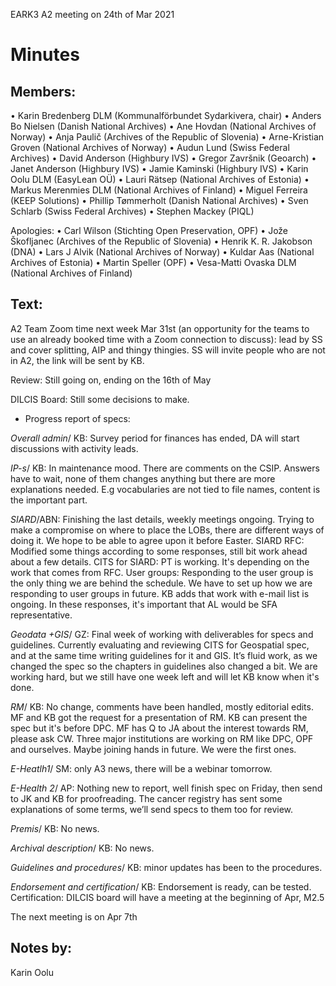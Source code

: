 EARK3 A2 meeting on 24th of Mar 2021

# Minutes

## Members:

• Karin Bredenberg DLM (Kommunalförbundet Sydarkivera, chair)
• Anders Bo Nielsen (Danish National Archives)
• Ane Hovdan (National Archives of Norway)
• Anja Paulič (Archives of the Republic of Slovenia) 
• Arne-Kristian Groven (National Archives of Norway) 
• Audun Lund (Swiss Federal Archives)
• David Anderson (Highbury IVS)
• Gregor Završnik (Geoarch)
• Janet Anderson (Highbury IVS)
• Jamie Kaminski (Highbury IVS)
• Karin Oolu DLM (EasyLean OÜ)
• Lauri Rätsep (National Archives of Estonia)
• Markus Merenmies DLM (National Archives of Finland)
• Miguel Ferreira (KEEP Solutions)
• Phillip Tømmerholt (Danish National Archives)
• Sven Schlarb (Swiss Federal Archives)
• Stephen Mackey (PIQL)

Apologies: 
• Carl Wilson (Stichting Open Preservation, OPF)
• Jože Škofljanec (Archives of the Republic of Slovenia)
• Henrik K. R. Jakobson (DNA)
• Lars J Alvik (National Archives of Norway)
• Kuldar Aas (National Archives of Estonia)
• Martin Speller (OPF) 
• Vesa-Matti Ovaska DLM (National Archives of Finland)



## Text: 

A2 Team Zoom time next week Mar 31st (an opportunity for the teams to use an already booked time with a Zoom connection to discuss): lead by SS and cover splitting, AIP and thingy thingies. SS will invite people who are not in A2, the link will be sent by KB. 

Review: Still going on, ending on the 16th of May

DILCIS Board: Still some decisions to make. 

- Progress report of specs:

*Overall admin*/ KB: Survey period for finances has ended, DA will start discussions with activity leads. 

*IP-s*/ KB: In maintenance mood. There are comments on the CSIP. Answers have to wait, none of them changes anything but there are more explanations needed. E.g vocabularies are not tied to file names,  content is the important part. 
                                                                                                                 
*SIARD*/ABN: Finishing the last details, weekly meetings ongoing. Trying to make a compromise on where to place the LOBs, there are different ways of doing it. We hope to be able to agree upon it before Easter. 
SIARD RFC: Modified some things according to some responses, still bit work ahead about a few details. 
CITS for SIARD: PT is working. It's depending on the work that comes from RFC.
User groups: Responding to the user group is the only thing we are behind the schedule. We have to set up how we are responding to user groups in future. KB adds that work with e-mail list is ongoing. In these responses, it's important that AL would be SFA representative. 

*Geodata +GIS*/ GZ: Final week of working with deliverables for specs and guidelines. Currently evaluating and reviewing CITS for Geospatial spec, and at the same time writing guidelines for it and GIS. It’s fluid work, as we changed the spec so the chapters in guidelines also changed a bit. We are working hard, but we still have one week left and will let KB know when it's done.   

*RM*/ KB: No change, comments have been handled, mostly editorial edits. MF and KB got the request for a presentation of RM. KB can present the spec but it's before DPC. 
MF has Q to JA about the interest towards RM, please ask CW. Three major institutions are working on RM like DPC, OPF and ourselves. Maybe joining hands in future. We were the first ones. 

*E-Heatlh1*/ SM: only A3 news, there will be a webinar tomorrow. 

*E-Health 2*/ AP: Nothing new to report, well finish spec on Friday, then send to JK and KB for proofreading. The cancer registry has sent some explanations of some terms, we’ll send specs to them too for review. 

*Premis*/ KB: No news. 

*Archival description*/ KB: No news.

*Guidelines and procedures*/ KB: minor updates has been to the procedures. 

*Endorsement and certification*/ KB: Endorsement is ready, can be tested.
 Certification: DILCIS board will have a meeting at the beginning of Apr, M2.5

The next meeting is on Apr 7th 

## Notes by: 

Karin Oolu

